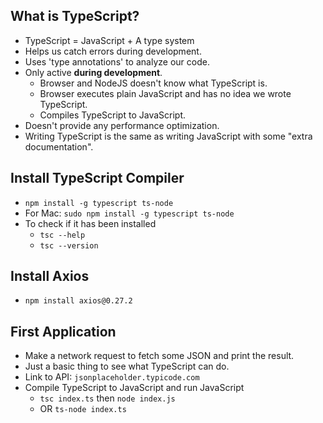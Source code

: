 ## What is TypeScript?

- TypeScript = JavaScript + A type system
- Helps us catch errors during development.
- Uses 'type annotations' to analyze our code.
- Only active **during development**.
  - Browser and NodeJS doesn't know what TypeScript is.
  - Browser executes plain JavaScript and has no idea we wrote TypeScript.
  - Compiles TypeScript to JavaScript.
- Doesn't provide any performance optimization.
- Writing TypeScript is the same as writing JavaScript with some "extra documentation".

## Install TypeScript Compiler

- `npm install -g typescript ts-node`
- For Mac: `sudo npm install -g typescript ts-node`
- To check if it has been installed
  - `tsc --help`
  - `tsc --version`

## Install Axios

- `npm install axios@0.27.2`

## First Application

- Make a network request to fetch some JSON and print the result.
- Just a basic thing to see what TypeScript can do.
- Link to API: `jsonplaceholder.typicode.com`
- Compile TypeScript to JavaScript and run JavaScript
  - `tsc index.ts` then `node index.js`
  - OR `ts-node index.ts`
